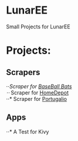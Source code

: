 # LunarEE
Small Projects for LunarEE

# Projects:
## Scrapers
⋅⋅*Scraper for [BaseBall Bats](http://www.baseballbats.net/bat-brands)<br/>
⋅⋅* Scraper for [HomeDepot](https://www.homedepot.com/)<br/>
⋅⋅* Scraper for [Portugalio](https://www.portugalio.com/)<br/>

## Apps
⋅⋅* A Test for Kivy <br/>
